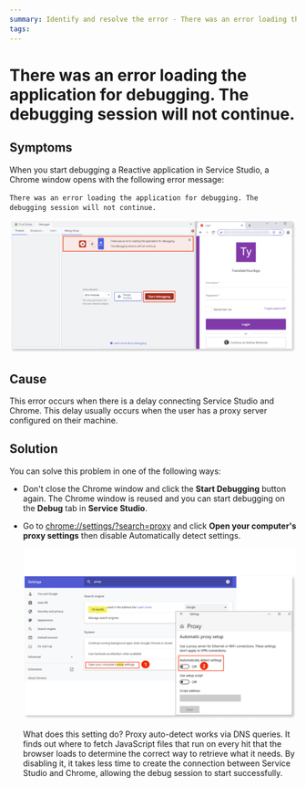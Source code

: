 ```yaml
---
summary: Identify and resolve the error - There was an error loading the application for debugging. The debugging session will not continue.
tags: 
---
```


# There was an error loading the application for debugging. The debugging session will not continue.

## Symptoms

When you start debugging a Reactive application in Service Studio, a Chrome window opens with the following error message: 

`There was an error loading the application for debugging. The debugging session will not continue.`

![Error message](images/error-debugging-ss.png)

## Cause

This error occurs when there is a delay connecting Service Studio and Chrome. This delay usually occurs when the user has a proxy server configured on their machine.

## Solution

You can solve this problem in one of the following ways:

* Don't close the Chrome window and click the **Start Debugging** button again. The Chrome window is reused and you can start debugging on the **Debug** tab in **Service Studio**.

* Go to [chrome://settings/?search=proxy](chrome://settings/?search=proxy) and click **Open your computer's proxy settings** then disable Automatically detect settings. 

    ![Error solution](images/error-debugging-solution.png)

    What does this setting do? Proxy auto-detect works via DNS queries. It finds out where to fetch JavaScript files that run on every hit that the browser loads to determine the correct way to retrieve what it needs. By disabling it, it takes less time to create the connection between Service Studio and Chrome, allowing the debug session to start successfully.
